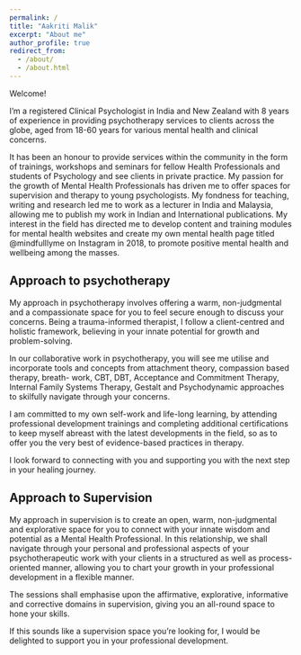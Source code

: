 ```yaml
---
permalink: /
title: "Aakriti Malik"
excerpt: "About me"
author_profile: true
redirect_from:
  - /about/
  - /about.html
---
```


Welcome!

I’m a registered Clinical Psychologist in India and New Zealand with 8 years of experience in providing psychotherapy services to clients across the globe, aged from 18-60 years for various mental health and clinical concerns.	

It has been an honour to provide services within the community in the form of trainings, workshops and seminars for fellow Health Professionals and students of Psychology and see clients in private practice. My passion for the growth of Mental Health Professionals has driven me to offer spaces for supervision and therapy to young psychologists. My fondness for teaching, writing and research led me to work as a lecturer in India and Malaysia, allowing me to publish my work in Indian and International publications. My interest in the field has directed me to develop content and training modules for mental health websites and create my own mental health page titled @mindfulllyme on Instagram in 2018, to promote positive mental health and wellbeing among the masses.

 

## Approach to psychotherapy

My approach in psychotherapy involves offering a warm, non-judgmental and a compassionate space for you to feel secure enough to discuss your concerns. Being a trauma-informed therapist, I follow a client-centred and holistic framework, believing in your innate potential for growth and problem-solving.

In our collaborative work in psychotherapy, you will see me utilise and incorporate tools and concepts from attachment theory, compassion based therapy, breath- work, CBT, DBT, Acceptance and Commitment Therapy, Internal Family Systems Therapy, Gestalt and Psychodynamic approaches to skilfully navigate through your concerns.

I am committed to  my own self-work and life-long learning,  by attending professional development trainings and completing additional certifications to keep myself abreast with the latest developments in the field, so as to offer you the very best of evidence-based practices in therapy.

I look forward to connecting with you and supporting you with the next step in your healing journey.


## Approach to Supervision

My approach in supervision is to create an open, warm, non-judgmental and explorative space for you to connect with your innate wisdom and potential as a Mental Health Professional. In this relationship, we shall navigate through your personal and professional aspects of your psychotherapeutic work with your clients in a structured as well as process- oriented manner, allowing you to chart your growth in your professional development in a flexible manner.

The sessions shall emphasise upon the affirmative, explorative, informative and corrective domains in supervision, giving you an all-round space to hone your skills.

If this sounds like a supervision space you’re looking for, I would be delighted to support you in your professional development.



